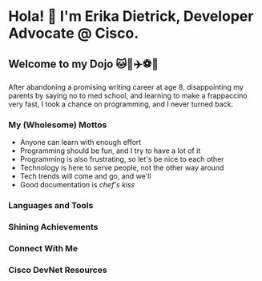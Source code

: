 # Hola! 👋 I'm Erika Dietrick, Developer Advocate @ Cisco. 
## Welcome to my Dojo 🐱📓✈️⚽🥔

After abandoning a promising writing career at age 8, disappointing my parents by saying no to med school, and learning to make a frappaccino very fast, I took a chance on programming, and I never turned back.

### My (Wholesome) Mottos 
* Anyone can learn with enough effort
* Programming should be fun, and I try to have a lot of it
* Programming is also frustrating, so let's be nice to each other
* Technology is here to serve people, not the other way around
* Tech trends will come and go, and we'll 
* Good documentation is *chef's kiss*

### Languages and Tools

### Shining Achievements

### Connect With Me

### Cisco DevNet Resources

<!--
**erdietri/erdietri** is a ✨ _special_ ✨ repository because its `README.md` (this file) appears on your GitHub profile.

Here are some ideas to get you started:

- 🔭 I’m currently working on ...
- 🌱 I’m currently learning ...
- 👯 I’m looking to collaborate on ...
- 🤔 I’m looking for help with ...
- 💬 Ask me about ...
- 📫 How to reach me: ...
- 😄 Pronouns: ...
- ⚡ Fun fact: ...
-->
